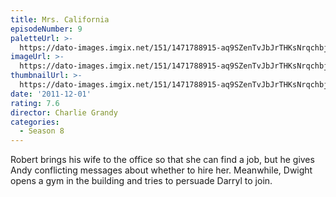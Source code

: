 ```yaml
---
title: Mrs. California
episodeNumber: 9
paletteUrl: >-
  https://dato-images.imgix.net/151/1471788915-aq9SZenTvJbJrTHKsNrqchbjW0B.jpg?auto=enhance&ch=DPR%2CWidth&palette=json
imageUrl: >-
  https://dato-images.imgix.net/151/1471788915-aq9SZenTvJbJrTHKsNrqchbjW0B.jpg?auto=compress%2Cformat&ch=DPR%2CWidth&w=500
thumbnailUrl: >-
  https://dato-images.imgix.net/151/1471788915-aq9SZenTvJbJrTHKsNrqchbjW0B.jpg?auto=enhance&ch=DPR%2CWidth&fit=crop&fm=jpg&h=280&w=500
date: '2011-12-01'
rating: 7.6
director: Charlie Grandy
categories:
  - Season 8
---
```


Robert brings his wife to the office so that she can find a job, but he gives Andy conflicting messages about whether to hire her. Meanwhile, Dwight opens a gym in the building and tries to persuade Darryl to join.